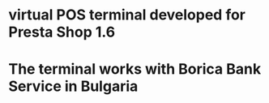 # virtual POS terminal developed for Presta Shop 1.6
# The terminal works with Borica Bank Service in Bulgaria

